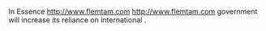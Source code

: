 In Essence http://www.flemtam.com http://www.flemtam.com government will increase its reliance on international .

